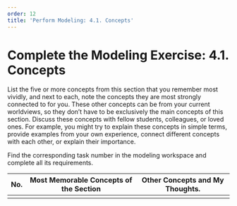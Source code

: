 ```yaml
---
order: 12
title: 'Perform Modeling: 4.1. Concepts'
---
```


# Complete the Modeling Exercise: 4.1. Concepts

List the five or more concepts from this section that you remember most vividly, and next to each, note the concepts they are most strongly connected to for you. These other concepts can be from your current worldviews, so they don’t have to be exclusively the main concepts of this section. Discuss these concepts with fellow students, colleagues, or loved ones. For example, you might try to explain these concepts in simple terms, provide examples from your own experience, connect different concepts with each other, or explain their importance.

Find the corresponding task number in the modeling workspace and complete all its requirements.

| No. | Most Memorable Concepts of the Section | Other Concepts and My Thoughts. |
|-----|----------------------------------------|---------------------------------|
|     |                                        |                                 |
